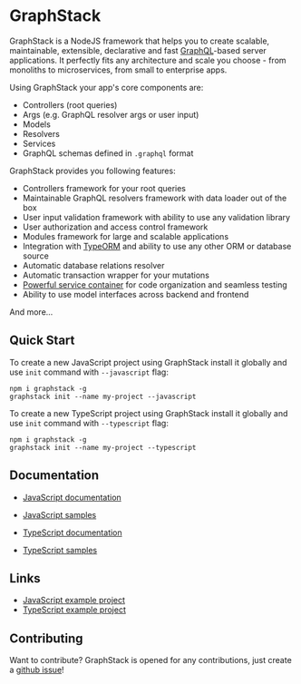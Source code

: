 # GraphStack

GraphStack is a NodeJS framework that helps you to create scalable, maintainable, extensible, declarative and fast 
[GraphQL](https://graphql.org/)-based server applications.
It perfectly fits any architecture and scale you choose - from monoliths to microservices, from small to enterprise apps. 

Using GraphStack your app's core components are:

* Controllers (root queries)
* Args (e.g. GraphQL resolver args or user input)
* Models
* Resolvers
* Services
* GraphQL schemas defined in `.graphql` format

GraphStack provides you following features:

* Controllers framework for your root queries
* Maintainable GraphQL resolvers framework with data loader out of the box
* User input validation framework with ability to use any validation library
* User authorization and access control framework
* Modules framework for large and scalable applications
* Integration with [TypeORM](http://typeorm.io/) and ability to use any other ORM or database source
* Automatic database relations resolver
* Automatic transaction wrapper for your mutations
* [Powerful service container](https://github.com/typestack/typedi) for code organization and seamless testing
* Ability to use model interfaces across backend and frontend

And more...

## Quick Start

To create a new JavaScript project using GraphStack install it globally and use `init` command 
with `--javascript` flag:

```
npm i graphstack -g
graphstack init --name my-project --javascript
```

To create a new TypeScript project using GraphStack install it globally and use `init` command
with `--typescript` flag:

```
npm i graphstack -g
graphstack init --name my-project --typescript
```

## Documentation

* [JavaScript documentation](http://graphstack.io/?lang=javascript)
* [JavaScript samples](https://github.com/graphframework/graphstack/tree/master/sample/javascript)

* [TypeScript documentation](http://graphstack.io/?lang=typescript)
* [TypeScript samples](https://github.com/graphframework/graphstack/tree/master/sample/typescript)

## Links

* [JavaScript example project](https://github.com/graphframework/javascript-example)
* [TypeScript example project](https://github.com/graphframework/typescript-example)

## Contributing

Want to contribute? GraphStack is opened for any contributions, just create a [github issue](https://github.com/graphframework/graphstack/issues/new)!